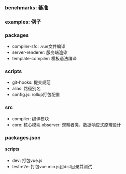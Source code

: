 ### benchmarks: 基准

### examples: 例子

### packages
- compiler-sfc: .vue文件编译
- server-renderer: 服务端渲染
- template-compiler: 模板语法编译

### scripts
- git-hooks: 提交规范
- alias: 路径别名
- config.js: rollup打包配置

### src
- compiler: 编译模块
- core: 核心模块
observer: 观察者类，数据响应式原理设计

### packages.json
#### scripts
- dev: 打包vue.js
- test:e2e: 打包vue.min.js到dist目录并测试